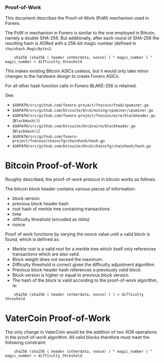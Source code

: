 ### Proof-of-Work

This document describes the Proof-of-Work (PoW) mechanism used in
Fonero.

The PoW in mechanism in Fonero is similar to the one employed in
Bitcoin, namely a double SHA-256. But additonally, after each round of
SHA-256 the resulting hash is XORed with a 256-bit magic number (defined
in `chainhash.MagicBytes`):

```
    sha256 (sha256 ( header (otherdata, nonce) ) ^ magic_number ) ^ magic_number < difficulty_threshold
```

This makes existing Bitcoin ASICs useless, but it would only take minor
changes to the hardware design to create Fonero ASICs.

For all other hash function calls in Fonero BLAKE-256 is retained.

See:

*   `$GOPATH/src/github.com/fonero-project/fnocoin/fnod/cpuminer.go`
*   `$GOPATH/src/github.com/btcsuite/btcd/mining/cpuminer/cpuminer.go`
*   `$GOPATH/src/github.com/fonero-project/fnocoin/wire/blockheader.go`
    (`BlockHash()`)
*   `$GOPATH/src/github.com/btcsuite/btcd/wire/blockheader.go`
    (`BlockHash()`)
*   `$GOPATH/src/github.com/fonero-project/fnocoin/chaincfg/chainhash/hash.go`
*   `$GOPATH/src/github.com/btcsuite/btcd/chaincfg/chainhash/hash.go`


# Bitcoin Proof-of-Work

Roughly described, the proof-of-work protocol in bitcoin works as follows:

The bitcoin block header contains various pieces of information:

* block version
* previous block header hash
* root hash of merkle tree containing transactions
* time
* difficulty threshold (encoded as nbits)
* nonce


Proof of work functions by varying the nonce value until a valid block is found, which is defined as:

* Merkle root is a valid root for a merkle tree which itself only references transactions which are also valid.
* Block weight does not exceed the maximum.
* Difficulty threshold is correct given the difficulty adjustment algorithm.
* Previous block header hash references a previously valid block.
* Block version is higher or equal to previous block version.
* The hash of the block is valid according to the proof-of-work algorithm, ie:

```
    sha256 (sha256 ( header (otherdata, nonce) ) ) < difficulty threshold
```

# VaterCoin Proof-of-Work

The only change in VaterCoin would be the addition of two XOR operations in the proof-of-work algorithm. All valid blocks therefore must meet the following constraint:

```
    sha256 (sha256 ( header (otherdata, nonce) ) ^ magic_number ) ^ magic_number < difficulty_threshold
```

